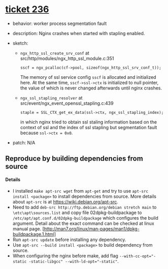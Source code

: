 # [ticket 236](https://trac.nginx.org/nginx/ticket/236)
- behavior: worker process segmentation fault
- description: Nginx crashes when started with stapling enabled.
- sketch:
    - `ngx_http_ssl_create_srv_conf` at src/http/modules/ngx_http_ssl_module.c:351

        `sscf = ngx_pcalloc(cf->pool, sizeof(ngx_http_ssl_srv_conf_t));`

        The memory of ssl service config `sscf` is allocated and initialized here. At the same time, `sscf->ssl->ctx` is initialized to null pointer, the value of which is never changed afterwards until nginx crashes.

    - `ngx_ssl_stapling_resolver` at src/event/ngx_event_openssl_stapling.c:439

        `staple = SSL_CTX_get_ex_data(ssl->ctx, ngx_ssl_stapling_index);`

        in which nginx tried to obtain ssl staling information based on the context of ssl and the index of ssl stapling but segmentation fault because `ssl->ctx = 0x0`.

- patch: N/A

## Reproduce by building dependencies from source
#### Details
* I installed `make apt-src wget` from `apt-get` and try to use `apt-src install <package>` to install dependencies from source. More details about `apt-src` is at https://wiki.debian.org/apt-src.
* Need to add `deb-src http://ftp.debian.org/debian stretch main` to `\etc\apt\sources.list` and copy file 02dpkg-buildpackage to `/etc/apt/apt.conf.d/02dpkg-buildpackage` which configures the build argument. Detail about the exact command can be checked at linux manual page. [http://man7.org/linux/man-pages/man1/dpkg-buildpackage.1.html]
* Run `apt-src update` before installing any dependency.
* Use `apt-src --build install <package>` to build dependency from source.
* When configuring the nginx before make, add flag `--with-cc-opt="-static -static-libgcc" --with-ld-opt="-static"`.
